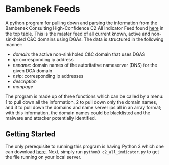 # Bambenek Feeds

A python program for pulling down and parsing the information from the Bambenek Consulting High-Confidence C2 All Indicator Feed found 
[here](https://osint.bambenekconsulting.com/feeds/) in the top table. This is the master feed of all current known, active and non-sinkholed C&C domains using DGAs.
The data is structured in the following manner:
- *domain*: the active non-sinkholed C&C domain that uses DGAS
- *ip*: corresponding ip address
- *nsname*: domain names of the autoritative nameserver (DNS) for the given DGA domain
- *nsip*: corresponding ip addresses
- *description*
- *manpage*

The program is made up of three functions which can be called by a menu: 1 to pull down all the information, 2 to pull down only the domain names, and 3 to pull down the domains and name server ips all in an array format; with this information, the domain names could be blacklisted and the malware and attacker potentially identified.

## Getting Started

The only prerequisite to running this program is having Python 3 which one can download [here](https://www.python.org/downloads/). Next, simply run 
```python3 c2_all_indicator.py``` 
to get the file running on your local server.
